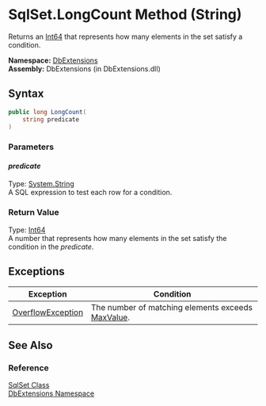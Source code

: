 SqlSet.LongCount Method (String)
================================
Returns an [Int64][1] that represents how many elements in the set satisfy a condition.

**Namespace:** [DbExtensions][2]  
**Assembly:** DbExtensions (in DbExtensions.dll)

Syntax
------

```csharp
public long LongCount(
	string predicate
)
```

### Parameters

#### *predicate*
Type: [System.String][3]  
A SQL expression to test each row for a condition.

### Return Value
Type: [Int64][1]  
A number that represents how many elements in the set satisfy the condition in the *predicate*.

Exceptions
----------

Exception              | Condition                                              
---------------------- | ------------------------------------------------------ 
[OverflowException][4] | The number of matching elements exceeds [MaxValue][5]. 


See Also
--------

### Reference
[SqlSet Class][6]  
[DbExtensions Namespace][2]  

[1]: http://msdn.microsoft.com/en-us/library/6yy583ek
[2]: ../README.md
[3]: http://msdn.microsoft.com/en-us/library/s1wwdcbf
[4]: http://msdn.microsoft.com/en-us/library/41ktf3wy
[5]: http://msdn.microsoft.com/en-us/library/xkeewe20
[6]: README.md